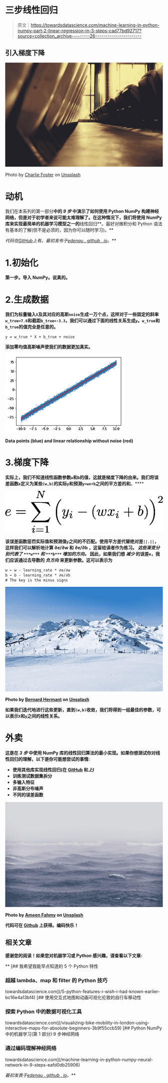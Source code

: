 # 三步线性回归

> 原文：<https://towardsdatascience.com/machine-learning-in-python-numpy-part-2-linear-regression-in-3-steps-cad77bd92717?source=collection_archive---------26----------------------->

## 引入梯度下降

![](img/f2bc2391e15eb2565365f7450a197dc0.png)

Photo by [Charlie Foster](https://unsplash.com/@charliefoster?utm_source=medium&utm_medium=referral) on [Unsplash](https://unsplash.com?utm_source=medium&utm_medium=referral)

# 动机

我们在本系列的第一部分[](/machine-learning-in-python-numpy-neural-network-in-9-steps-eafd0db25906)**中的 ***9 步*** 中演示了如何使用 Python NumPy 构建神经网络，但是对于初学者来说可能太难理解了。在这种情况下，我们将使用 NumPy 库来实现最简单的机器学习模型之一的**线性回归**。最好对微积分和 Python 语法有基本的了解(但不是必须的，因为你可以随时学习)。**

***代码在*[*GitHub*](https://github.com/edenau/ML-in-NumPy/blob/master/linear-regression.ipynb)*上有。最初发布于*[*edenau . github . io*](https://edenau.github.io/)*。***

# **1.初始化**

**第一步。导入 NumPy。说真的。**

# **2.生成数据**

**我们为标量输入`X`及其对应的高斯`noise`生成一万个点，这样对于一些固定的斜率`w_true=7.6`和截距`b_true=-3.3`，我们可以通过下面的线性关系生成`y`。`w_true`和`b_true`的值完全是任意的。**

```
y = w_true * X + b_true + noise
```

**添加零均值高斯噪声使我们的数据更加真实。**

**![](img/4c61722bc24cee200af8398f65a631a1.png)**

**Data points (blue) and linear relationship without noise (red)**

# **3.梯度下降**

**实际上，我们不知道线性函数参数`w`和`b`的值，这就是梯度下降的由来。我们将误差函数`e`定义为某些`(w,b)`的实际`y`和预测`y=wx+b`之间的平方差的和**。****

**![](img/8353b963ecad0b5875daa2a3c37df81a.png)**

**该误差函数惩罚实际值和预测值`y`之间的不匹配。使用平方差代替绝对差`||.||`，这样我们可以解析地计算 **∂e/∂w** 和 **∂e/∂b** ，这留给读者作为练习。 ***这些渐变分别代表了*** `***w***` ***和*** `***b***` ***增加的方向。*** 因此，如果我们想 ***减少*** 的误差`e`，我们应该通过去导数的 ***负方向*** 来更新参数。这可以表示为**

```
w ← w - learning_rate * ∂e/∂w
b ← b - learning_rate * ∂e/∂b
# The key is the minus signs
```

**![](img/97f952687227beb3ab4ff9c55e52cf12.png)**

**Photo by [Bernard Hermant](https://unsplash.com/@bernardhermant?utm_source=medium&utm_medium=referral) on [Unsplash](https://unsplash.com?utm_source=medium&utm_medium=referral)**

**如果我们迭代地进行这些更新，直到`(w,b)`收敛，我们将得到一组最佳的参数，可以表示`X`和`y`之间的线性关系。**

# **外卖**

**这是在 ***3 步*** 中使用 NumPy 库的线性回归算法的最小实现。如果你想测试你对线性回归的理解，以下是你可能想尝试的事情:**

*   **使用其他库实现线性回归(在 [GitHub](https://github.com/edenau/ML-in-NumPy/blob/master/linear-regression.ipynb) 和*上)***
*   **训练测试数据集拆分**
*   **多输入特征**
*   **非高斯分布噪声**
*   **不同的误差函数**

**![](img/b5d5976694afd9844e25bb7a7d8e1859.png)**

**Photo by [Ameen Fahmy](https://unsplash.com/@ameenfahmy_?utm_source=medium&utm_medium=referral) on [Unsplash](https://unsplash.com?utm_source=medium&utm_medium=referral)**

**代码可在 [Github](https://github.com/edenau/ML-in-NumPy/blob/master/neural-net.ipynb) 上获得。编码快乐！**

## **相关文章**

**感谢您的阅读！如果您对机器学习或 Python 感兴趣，请查看以下文章:**

**[](/5-python-features-i-wish-i-had-known-earlier-bc16e4a13bf4) [## 我希望我能早点知道的 5 个 Python 特性

### 超越 lambda、map 和 filter 的 Python 技巧

towardsdatascience.com](/5-python-features-i-wish-i-had-known-earlier-bc16e4a13bf4) [](/visualizing-bike-mobility-in-london-using-interactive-maps-for-absolute-beginners-3b9f55ccb59) [## 使用交互式地图和动画可视化伦敦的自行车移动性

### 探索 Python 中的数据可视化工具

towardsdatascience.com](/visualizing-bike-mobility-in-london-using-interactive-maps-for-absolute-beginners-3b9f55ccb59) [](/machine-learning-in-python-numpy-neural-network-in-9-steps-eafd0db25906) [## Python NumPy 中的机器学习(第 1 部分):9 步神经网络

### 通过编码理解神经网络

towardsdatascience.com](/machine-learning-in-python-numpy-neural-network-in-9-steps-eafd0db25906) 

*最初发表于*[*edenau . github . io*](https://edenau.github.io/)*。***